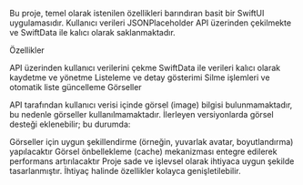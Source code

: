 Bu proje, temel olarak istenilen özellikleri barındıran basit bir SwiftUI uygulamasıdır.
Kullanıcı verileri JSONPlaceholder API üzerinden çekilmekte ve SwiftData ile kalıcı olarak saklanmaktadır.

Özellikler

API üzerinden kullanıcı verilerini çekme
SwiftData ile verileri kalıcı olarak kaydetme ve yönetme
Listeleme ve detay gösterimi
Silme işlemleri ve otomatik liste güncelleme
Görseller

API tarafından kullanıcı verisi içinde görsel (image) bilgisi bulunmamaktadır, bu nedenle görseller kullanılmamaktadır.
İlerleyen versiyonlarda görsel desteği eklenebilir; bu durumda:

Görseller için uygun şekillendirme (örneğin, yuvarlak avatar, boyutlandırma) yapılacaktır
Görsel önbellekleme (cache) mekanizması entegre edilerek performans artırılacaktır
Proje sade ve işlevsel olarak ihtiyaca uygun şekilde tasarlanmıştır. İhtiyaç halinde özellikler kolayca genişletilebilir.

